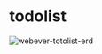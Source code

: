 # todolist

![webever-totolist-erd](https://github.com/kevin-kidong-lim/todolist/assets/26862234/6f0f9086-74b2-4554-8858-031e9e8fdb00)
